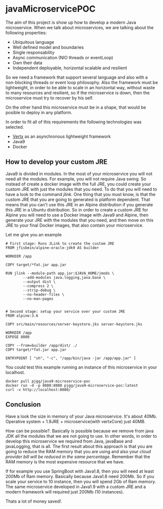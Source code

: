 # javaMicroservicePOC

The aim of this project is show up how to develop a modern Java microservice. 
When we talk about microservices, we are talking about the following properties:

- Ubiquitous language
- Well defined model and boundaries
- Single responsability
- Async communication (NIO threads or eventLoop)
- Own their data
- Independent deployable, horizontal scalable and resilient

So we need a framework that support several language and also with a non-blocking threads or event loop philosophy.
Also the framework must be lightweight, in order to be able to scale in an horizontal way, without waste to many resources and resilient, so if the microservice is down, then the microservice must try to recover by his self.  

On the other hand this microservice must be in a shape, that would be posible to deploy in any platform. 

In order to fit all of this requirements the following technologies was selected. 

- [Vertx](https://vertx.io/) as an asynchronous lightweight framework
- Java9
- Docker

## How to develop your custom JRE

Java9 is divided in modules. In the most of your microservice you will not need all the modules. For example, you will not require Java swing.
So instead of create a docker image with the full JRE, you could create your custom JRE with just the modules that you need. To do that you will need to have a look to the command *jlink*.
One thing that you must know, is that the custom JRE that you are going to generated is platform dependent. That means that you can't use this JRE in an Alpine distribution if you generate this JRE in a Ubuntu distribution. 
So in order to create a custom JRE for Alpine you will need to use a Docker image with Java9 and Alpine, then generate your JRE with the modules that you need, and then move on this JRE to your final Docker images, that also contain your microservice. 

Let me give you an example

```
# First stage: Runs JLink to create the custom JRE
FROM jfisbein/alpine-oracle-jdk9 AS builder

WORKDIR /app

COPY target/*fat.jar app.jar

RUN jlink --module-path app.jar:$JAVA_HOME/jmods \
        --add-modules java.logging,java.base \
        --output dist \
        --compress 2 \
        --strip-debug \
        --no-header-files \
        --no-man-pages


# Second stage: setup your service over your custom JRE
FROM alpine:3.6

COPY src/main/resources/server-keystore.jks server-keystore.jks

WORKDIR /app
EXPOSE 8080

COPY --from=builder /app/dist/ ./
COPY target/*fat.jar app.jar

ENTRYPOINT [ "sh", "-c", "/app/bin/java -jar /app/app.jar" ]
```

You could test this example running an instance of this microservice in your localhost. 

```
docker pull pjgg/java9-microservice-poc
docker run -d -p 8080:8080 pjgg/java9-microservice-poc:latest
curl -v http://localhost:8080/
```

## Conclusion

Have a look the size in memory of your Java microservice. It's about 40Mb. 
Operative system + 1.9JRE + microservice(with vertxCore) just 40MB. 

How can be possible?. Basically is possible because we remove from java JDK all the modules that we are not going to use. In other words, in order to develop this microservice we required from Java, javaBase and javaLogging, that is all. 
The first result about this approach is that you are going to reduce the RAM memory that you are using and also your *cloud provider bill will be reduced in the same percentage*. Remember that the RAM memory is the most expensive resource that we have. 

If for example you use SpringBoot  with Java1.8, then you will need at least 200Mb of Ram memory. Basically because Java1.8 need 200Mb. So if you scale your service to 10 instance, then you will spend 2Gb of Ram memory. The same microservice developed in Java1.9 with a custom JRE and a modern framework will required just 200Mb (10 instances). 

Thats a lot of money saved!. 
